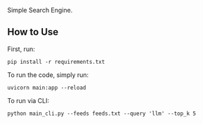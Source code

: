 Simple Search Engine.

## How to Use


First, run:

```
pip install -r requirements.txt
```

To run the code, simply run:

```
uvicorn main:app --reload
```

To run via CLI:

```
python main_cli.py --feeds feeds.txt --query 'llm' --top_k 5
```